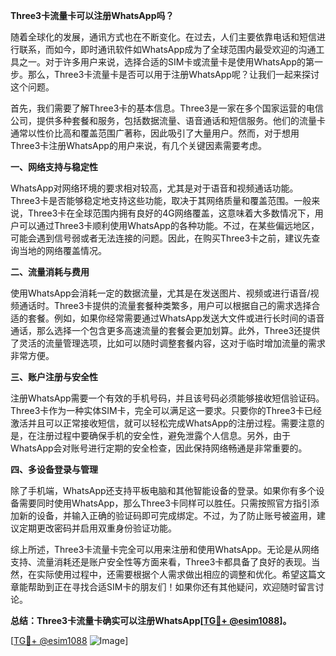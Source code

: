 **Three3卡流量卡可以注册WhatsApp吗？**

随着全球化的发展，通讯方式也在不断变化。在过去，人们主要依靠电话和短信进行联系，而如今，即时通讯软件如WhatsApp成为了全球范围内最受欢迎的沟通工具之一。对于许多用户来说，选择合适的SIM卡或流量卡是使用WhatsApp的第一步。那么，Three3卡流量卡是否可以用于注册WhatsApp呢？让我们一起来探讨这个问题。

首先，我们需要了解Three3卡的基本信息。Three3是一家在多个国家运营的电信公司，提供多种套餐和服务，包括数据流量、语音通话和短信服务。他们的流量卡通常以性价比高和覆盖范围广著称，因此吸引了大量用户。然而，对于想用Three3卡注册WhatsApp的用户来说，有几个关键因素需要考虑。

**一、网络支持与稳定性**

WhatsApp对网络环境的要求相对较高，尤其是对于语音和视频通话功能。Three3卡是否能够稳定地支持这些功能，取决于其网络质量和覆盖范围。一般来说，Three3卡在全球范围内拥有良好的4G网络覆盖，这意味着大多数情况下，用户可以通过Three3卡顺利使用WhatsApp的各种功能。不过，在某些偏远地区，可能会遇到信号弱或者无法连接的问题。因此，在购买Three3卡之前，建议先查询当地的网络覆盖情况。

**二、流量消耗与费用**

使用WhatsApp会消耗一定的数据流量，尤其是在发送图片、视频或进行语音/视频通话时。Three3卡提供的流量套餐种类繁多，用户可以根据自己的需求选择合适的套餐。例如，如果你经常需要通过WhatsApp发送大文件或进行长时间的语音通话，那么选择一个包含更多高速流量的套餐会更加划算。此外，Three3还提供了灵活的流量管理选项，比如可以随时调整套餐内容，这对于临时增加流量的需求非常方便。

**三、账户注册与安全性**

注册WhatsApp需要一个有效的手机号码，并且该号码必须能够接收短信验证码。Three3卡作为一种实体SIM卡，完全可以满足这一要求。只要你的Three3卡已经激活并且可以正常接收短信，就可以轻松完成WhatsApp的注册过程。需要注意的是，在注册过程中要确保手机的安全性，避免泄露个人信息。另外，由于WhatsApp会对账号进行定期的安全检查，因此保持网络畅通是非常重要的。

**四、多设备登录与管理**

除了手机端，WhatsApp还支持平板电脑和其他智能设备的登录。如果你有多个设备需要同时使用WhatsApp，那么Three3卡同样可以胜任。只需按照官方指引添加新的设备，并输入正确的验证码即可完成绑定。不过，为了防止账号被盗用，建议定期更改密码并启用双重身份验证功能。

综上所述，Three3卡流量卡完全可以用来注册和使用WhatsApp。无论是从网络支持、流量消耗还是账户安全性等方面来看，Three3卡都具备了良好的表现。当然，在实际使用过程中，还需要根据个人需求做出相应的调整和优化。希望这篇文章能帮助到正在寻找合适SIM卡的朋友们！如果你还有其他疑问，欢迎随时留言讨论。

**总结：Three3卡流量卡确实可以注册WhatsApp[[TG💪+ @esim1088](https://t.me/s/esim1088)]。**

[[TG💪+ @esim1088](https://t.me/s/esim1088) ![Image](https://i.postimg.cc/4NQfJmqS/Snipaste-2025-05-13-00-14-12.png)]